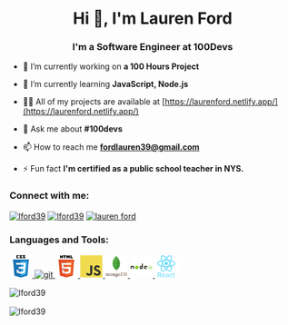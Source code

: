 <h1 align="center">Hi 👋, I'm Lauren Ford</h1>
<h3 align="center">I'm a Software Engineer at 100Devs</h3>

- 🔭 I’m currently working on **a 100 Hours Project**

- 🌱 I’m currently learning **JavaScript, Node.js**

- 👨‍💻 All of my projects are available at [https://laurenford.netlify.app/](https://laurenford.netlify.app/)

- 💬 Ask me about **#100devs**

- 📫 How to reach me **fordlauren39@gmail.com**

- ⚡ Fun fact **I'm certified as a public school teacher in NYS.**

<h3 align="left">Connect with me:</h3>
<p align="left">
<a href="https://codepen.io/lford39" target="blank"><img align="center" src="https://raw.githubusercontent.com/rahuldkjain/github-profile-readme-generator/master/src/images/icons/Social/codepen.svg" alt="lford39" height="30" width="40" /></a>
<a href="https://twitter.com/lford39" target="blank"><img align="center" src="https://raw.githubusercontent.com/rahuldkjain/github-profile-readme-generator/master/src/images/icons/Social/twitter.svg" alt="lford39" height="30" width="40" /></a>
<a href="https://linkedin.com/in/lauren ford" target="blank"><img align="center" src="https://raw.githubusercontent.com/rahuldkjain/github-profile-readme-generator/master/src/images/icons/Social/linked-in-alt.svg" alt="lauren ford" height="30" width="40" /></a>
</p>

<h3 align="left">Languages and Tools:</h3>
<p align="left"> <a href="https://www.w3schools.com/css/" target="_blank" rel="noreferrer"> <img src="https://raw.githubusercontent.com/devicons/devicon/master/icons/css3/css3-original-wordmark.svg" alt="css3" width="40" height="40"/> </a> <a href="https://git-scm.com/" target="_blank" rel="noreferrer"> <img src="https://www.vectorlogo.zone/logos/git-scm/git-scm-icon.svg" alt="git" width="40" height="40"/> </a> <a href="https://www.w3.org/html/" target="_blank" rel="noreferrer"> <img src="https://raw.githubusercontent.com/devicons/devicon/master/icons/html5/html5-original-wordmark.svg" alt="html5" width="40" height="40"/> </a> <a href="https://developer.mozilla.org/en-US/docs/Web/JavaScript" target="_blank" rel="noreferrer"> <img src="https://raw.githubusercontent.com/devicons/devicon/master/icons/javascript/javascript-original.svg" alt="javascript" width="40" height="40"/> </a> <a href="https://www.mongodb.com/" target="_blank" rel="noreferrer"> <img src="https://raw.githubusercontent.com/devicons/devicon/master/icons/mongodb/mongodb-original-wordmark.svg" alt="mongodb" width="40" height="40"/> </a> <a href="https://nodejs.org" target="_blank" rel="noreferrer"> <img src="https://raw.githubusercontent.com/devicons/devicon/master/icons/nodejs/nodejs-original-wordmark.svg" alt="nodejs" width="40" height="40"/> </a> <a href="https://reactjs.org/" target="_blank" rel="noreferrer"> <img src="https://raw.githubusercontent.com/devicons/devicon/master/icons/react/react-original-wordmark.svg" alt="react" width="40" height="40"/> </a> </p>

<p><img align="center" src="https://github-readme-stats.vercel.app/api/top-langs?username=lford39&show_icons=true&locale=en&layout=compact" alt="lford39" /></p>

<p><img align="center" src="https://github-readme-streak-stats.herokuapp.com/?user=lford39&" alt="lford39" /></p>

